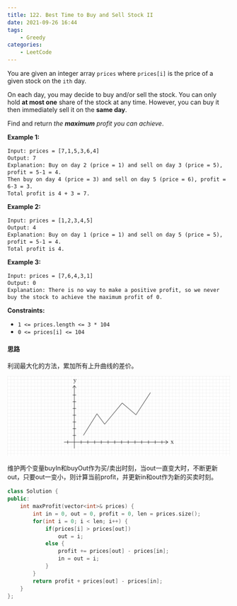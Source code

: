 ```yaml
---
title: 122. Best Time to Buy and Sell Stock II
date: 2021-09-26 16:44
tags:
    - Greedy
categories:
    - LeetCode
---
```


You are given an integer array `prices` where `prices[i]` is the price of a given stock on the `ith` day.

On each day, you may decide to buy and/or sell the stock. You can only hold **at most one** share of the stock at any time. However, you can buy it then immediately sell it on the **same day**.

Find and return *the **maximum** profit you can achieve*.

**Example 1:**

```
Input: prices = [7,1,5,3,6,4]
Output: 7
Explanation: Buy on day 2 (price = 1) and sell on day 3 (price = 5), profit = 5-1 = 4.
Then buy on day 4 (price = 3) and sell on day 5 (price = 6), profit = 6-3 = 3.
Total profit is 4 + 3 = 7.
```

**Example 2:**

```
Input: prices = [1,2,3,4,5]
Output: 4
Explanation: Buy on day 1 (price = 1) and sell on day 5 (price = 5), profit = 5-1 = 4.
Total profit is 4.
```

**Example 3:**

```
Input: prices = [7,6,4,3,1]
Output: 0
Explanation: There is no way to make a positive profit, so we never buy the stock to achieve the maximum profit of 0.
```

**Constraints:**

- `1 <= prices.length <= 3 * 104`
- `0 <= prices[i] <= 104`

#### 思路

利润最大化的方法，累加所有上升曲线的差价。

![lc_122_1.png](https://github.com/NathanielFeng/OJ-NoteBook/blob/main/Images/lc_122_1.png?raw=true)

维护两个变量buyIn和buyOut作为买/卖出时刻，当out一直变大时，不断更新out，只要out一变小，则计算当前profit，并更新in和out作为新的买卖时刻。

```c++
class Solution {
public:
    int maxProfit(vector<int>& prices) {
        int in = 0, out = 0, profit = 0, len = prices.size();
        for(int i = 0; i < len; i++) {
            if(prices[i] > prices[out])
                out = i;
            else {
                profit += prices[out] - prices[in];
                in = out = i;
            }
        }
        return profit + prices[out] - prices[in];
    }
};
```

